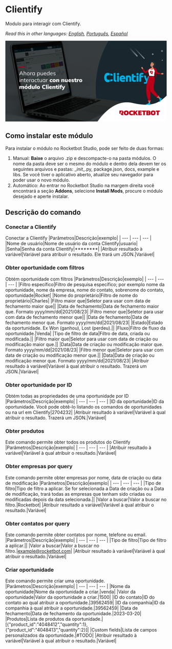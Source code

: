# Clientify
  
Modulo para interagir com Clientify.  

*Read this in other languages: [English](Manual_Clientify.md), [Português](Manual_Clientify.pr.md), [Español](Manual_Clientify.es.md)*
  
![banner](imgs/Banner_Clientify.png)
## Como instalar este módulo
  
Para instalar o módulo no Rocketbot Studio, pode ser feito de duas formas:
1. Manual: __Baixe__ o arquivo .zip e descompacte-o na pasta módulos. O nome da pasta deve ser o mesmo do módulo e dentro dela devem ter os seguintes arquivos e pastas: \__init__.py, package.json, docs, example e libs. Se você tiver o aplicativo aberto, atualize seu navegador para poder usar o novo módulo.
2. Automático: Ao entrar no Rocketbot Studio na margem direita você encontrará a seção **Addons**, selecione **Install Mods**, procure o módulo desejado e aperte instalar.  


## Descrição do comando

### Conectar a Clientify
  
Conectar a Clientify
|Parâmetros|Descrição|exemplo|
| --- | --- | --- |
|Nome de usuário|Nome de usuário da conta Clientify|usuario|
|Senha|Senha da conta Clientify|********|
|Atribuir resultado à variável|Variável para atribuir o resultado. Ele trará um JSON.|Variável|

### Obter oportunidade com filtros
  
Obtém oportunidade com filtros
|Parâmetros|Descrição|exemplo|
| --- | --- | --- |
|Filtro específico|Filtro de pesquisa específico; por exemplo nome da oportunidade, nome da empresa, nome do contato, sobrenome do contato, oportunidade|Rocket|
|Nome do proprietário|Filtro de nome do proprietário|Charles|
|Filtro maior que|Seletor para usar com data de fechamento maior que||
|Data de fechamento|Data de fechamento maior que. Formato yyyy/mm/dd|2021/08/23|
|Filtro menor que|Seletor para usar com data de fechamento menor que||
|Data de fechamento|Data de fechamento menor que. Formato yyyy/mm/dd|2021/08/23|
|Estado|Estado da oportunidade. Ex Won (ganhou), Lost (perdeu).||
|Fluxo|Filtro de fluxo da oportunidade.|Venda|
|Tipo de filtro de data|Filtro de data, criada ou modificada.||
|Filtro maior que|Seletor para usar com data de criação ou modificação maior que.||
|Data|Data de criação ou modificação maior que. Formato yyyy/mm/dd|2021/08/23|
|Filtro menor que|Seletor para usar com data de criação ou modificação menor que.||
|Data|Data de criação ou modificação menor que. Formato yyyy/mm/dd|2021/08/23|
|Atribuir resultado à variável|Variável à qual atribuir o resultado. Trazerá um JSON.|Variável|

### Obter oportunidade por ID
  
Obtém todas as propriedades de uma oportunidade por ID
|Parâmetros|Descrição|exemplo|
| --- | --- | --- |
|ID da oportunidade|ID da oportunidade. Você pode obtê-lo listando os comandos de oportunidades ou na url em Clientify|2704232|
|Atribuir resultado à variável|Variável à qual atribuir o resultado. Trazerá um JSON.|Variável|

### Obter produtos
  
Este comando permite obter todos os produtos do Clientify
|Parâmetros|Descrição|exemplo|
| --- | --- | --- |
|Atribuir resultado à variável|Variável à qual atribuir o resultado.|Variável|

### Obter empresas por query
  
Este comando permite obter empresas por nome, data de criação ou data de modificação
|Parâmetros|Descrição|exemplo|
| --- | --- | --- |
|Tipo de filtro|Tipo de filtro a aplicar. Se for selecionada a Data de criação ou a Data de modificação, trará todas as empresas que tenham sido criadas ou modificadas depois da data selecionada.||
|Valor a buscar|Valor a buscar no filtro.|Rocketbot|
|Atribuir resultado a variável|Variável à qual atribuir o resultado.|Variável|

### Obter contatos por query
  
Este comando permite obter contatos por nome, telefone ou email.
|Parâmetros|Descrição|exemplo|
| --- | --- | --- |
|Tipo de filtro|Tipo de filtro a aplicar.||
|Valor a buscar|Valor a buscar no filtro.|example@rocketbot.com|
|Atribuir resultado à variável|Variável à qual atribuir o resultado.|Variável|

### Criar oportunidade
  
Este comando permite criar uma oportunidade.
|Parâmetros|Descrição|exemplo|
| --- | --- | --- |
|Nome da oportunidade|Nome da oportunidade a criar.|venda|
|Valor da oportunidade|Valor da oportunidade a criar.|1500|
|ID do contato|ID do contato ao qual atribuir a oportunidade.|39562459|
|ID da companhia|ID da companhia à qual atribuir a oportunidade.|39562459|
|Data de fechamento|Data de fechamento da oportunidade.|2023-03-20|
|Produtos|Lista de produtos da oportunidade.|[{"product_id":"4048412","quantity":1}, {"product_id":"4048413","quantity":2}]|
|Custom fields|Lista de campos personalizados da oportunidade.|#TODO|
|Atribuir resultado à variável|Variável à qual atribuir o resultado.|Variável|
